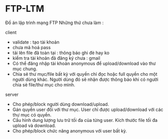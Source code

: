 # FTP-LTM
Đồ án lập trình mạng FTP
Những thứ chưa làm :

client
- validate : tạo tài khoản
- chưa mã hoá pass
- tải lên file đã toàn tại : thông báo ghi đè hay ko
- kiểm tra tài khoản đã đăng ký chưa : gmail
- Có thể đăng nhập tài khoản anonymous để upload/download vào thư mục chung.
- Chia sẻ thư mục/file bất kỳ với quyền chỉ đọc hoặc full quyền cho một người dùng khác. Người
dùng đó sẽ nhận được thông báo khi có người chia sẻ file/thư mục cho mình.

server
- Cho phép/block người dùng download/upload.
- Gán quyền user đối với thư mục. User chỉ được upload/download với các thư mục có quyền.
- Cấu hình dung lượng lưu trữ tối đa của từng user. Kích thước file tối đa upload và download.
- Cho phép/block chức năng anonymous với user bất kỳ.
